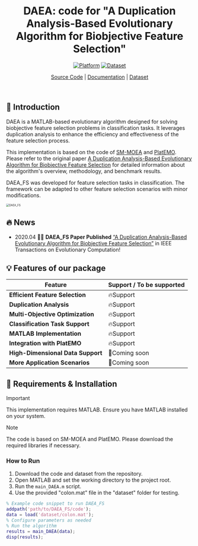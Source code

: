 <div align="center">
<h1 align="center">
</h1>
<h1 align="center">
DAEA: code for "A Duplication Analysis-Based Evolutionary Algorithm for Biobjective Feature Selection"
</h1>

[![Platform](https://img.shields.io/badge/Platform-MATLAB-orange)](https://www.mathworks.com/products/matlab.html)
[![Dataset](https://img.shields.io/badge/Dataset-Included-green)]([./dataset](https://github.com/zongtingwei/Feature-Selection-FS-datasets))

[Source Code](https://github.com/zongtingwei/DAEA)
| [Documentation](https://ieeexplore.ieee.org/abstract/document/9165863)
| [Dataset]([./dataset](https://github.com/zongtingwei/Feature-Selection-FS-datasets))

</div>
<br>

## 📖 Introduction

DAEA is a MATLAB-based evolutionary algorithm designed for solving biobjective feature selection problems in classification tasks. It leverages duplication analysis to enhance the efficiency and effectiveness of the feature selection process.

This implementation is based on the code of [SM-MOEA](https://github.com/BIMK/SM-MOEA) and [PlatEMO](https://github.com/BIMK/PlatEMO). Please refer to the original paper [A Duplication Analysis-Based Evolutionary Algorithm for Biobjective Feature Selection](https://ieeexplore.ieee.org/abstract/document/9165863) for detailed information about the algorithm's overview, methodology, and benchmark results.

DAEA_FS was developed for feature selection tasks in classification. The framework can be adapted to other feature selection scenarios with minor modifications.

<img src="./assets/figs/overview.png" alt="DAEA_FS" style="zoom:50%;">

## 🔥 News

+ 2020.04 🎉🎉 **DAEA_FS Paper Published** [“A Duplication Analysis-Based Evolutionary Algorithm for Biobjective Feature Selection”](https://ieeexplore.ieee.org/abstract/document/9165863) in IEEE Transactions on Evolutionary Computation!

## 💡 Features of our package

| Feature | Support / To be supported |
|---------|---------------------------|
| **Efficient Feature Selection** | 🔥Support |
| **Duplication Analysis** | 🔥Support |
| **Multi-Objective Optimization** | 🔥Support |
| **Classification Task Support** | 🔥Support |
| **MATLAB Implementation** | 🔥Support |
| **Integration with PlatEMO** | 🔥Support |
| **High-Dimensional Data Support** | 🚀Coming soon |
| **More Application Scenarios** | 🚀Coming soon |

## 🎁 Requirements & Installation

> [!Important]
> This implementation requires MATLAB. Ensure you have MATLAB installed on your system.

> [!Note]
> The code is based on SM-MOEA and PlatEMO. Please download the required libraries if necessary.

### How to Run

1. Download the code and dataset from the repository.
2. Open MATLAB and set the working directory to the project root.
3. Run the `main_DAEA.m` script.
4. Use the provided "colon.mat" file in the "dataset" folder for testing.

```matlab
% Example code snippet to run DAEA_FS
addpath('path/to/DAEA_FS/code');
data = load('dataset/colon.mat');
% Configure parameters as needed
% Run the algorithm
results = main_DAEA(data);
disp(results);
